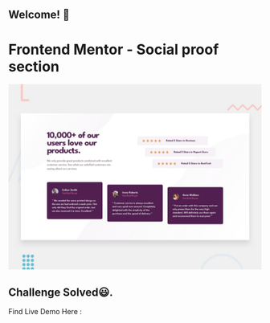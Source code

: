 ## Welcome! 👋

# Frontend Mentor - Social proof section

![Design preview for the Social proof section coding challenge](./design/desktop-preview.jpg)

## Challenge Solved😃.

Find Live Demo Here :
